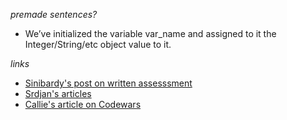 *premade sentences?*
- We’ve initialized the variable var_name and assigned to it the Integer/String/etc object value to it.

*links*
- [Sinibardy's post on written assesssment](https://jsinibardy.com/preparing-launch-school-109-written-assessment)
- [Srdjan's articles](https://medium.com/how-i-started-learning-coding-from-scratch/advices-for-109-written-assessment-part-1-6f7fa821cf84)
- [Callie's article on Codewars](https://medium.com/launch-school/the-pros-cons-of-codewars-for-ls-assessments-36167a8141cf)
